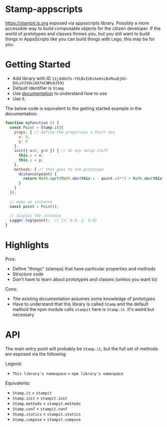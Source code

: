 # Stamp-appscripts

https://stampit.js.org exposed via appsscripts library. Possibly a more accessible way to build composable objects for the citizen developer. If the world of prototypes and classes throws you, but you still want to build things in AppsScripts like you can build things with Lego, this may be for you.

# Getting Started

- Add library with ID `11jddOoTo-Y5LBxIUEvheHiLBxMuuDjbS-DXLoV330xiEKfmCNMzb3591`
- Default identifier is `Stamp`
- Use [documentation](https://stampit.js.org) to understand how to use
- Use it.

The below code is equivalent to the getting started example in the documentation:

```js
function myFunction () {
  const Point = Stamp.it({
    props: { // define the properties a Point has
      x: 0,
      y: 0
    },
    init({ x=0, y=0 }) { // do any setup stuff
      this.x = x;
      this.y = y;
    },
    methods: { // that goes to the prototype
      distance(point) {
        return Math.sqrt(Math.abs(this.x - point.x)**2 + Math.abs(this.y - point.y)**2);
      }
    }
  });
  
  // make an instance
  const point = Point();
  
  // display the instance
  Logger.log(point);  // {x: 0.0, y: 0.0}
}
```

# Highlights

Pros:

- Define "things" (stamps) that have particular properties and methods
- Structure code
- Don't have to learn about prototypes and classes (unless you want to)

Cons:

- The existing documentation assumes some knowledge of prototypes
- Have to understand that this library is called `Stamp` and the default method the npm module calls `stampit` here is `Stamp.it`. It's weird but necessary

# API

The main entry point will probably be `Stamp.it`, but the full set of methods are exposed via the following

Legend:
- `This library's namespace` = `npm library's namespace`

Equivalents:
- `Stamp.it` = `stampit`
- `Stamp.init` = `stampit.init`
- `Stamp.methods` = `stampit.methods`
- `Stamp.conf` = `stampit.conf`
- `Stamp.statics` = `stampit.statics`
- `Stamp.compose` = `stampit.compose`


